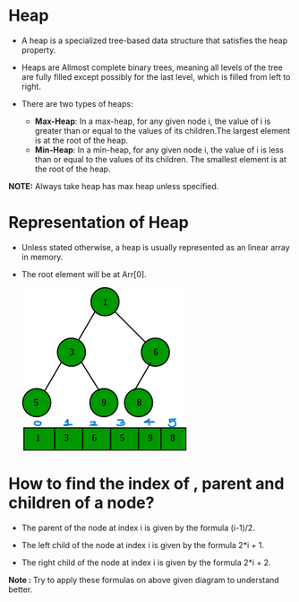 # Heap

- A heap is a specialized tree-based data structure that satisfies the heap property.

- Heaps are Allmost complete binary trees, meaning all levels of the tree are fully filled except possibly for the last level, which is filled from left to right.

- There are two types of heaps:

  - <b>Max-Heap</b>: In a max-heap, for any given node i, the value of i is greater than or equal to the values of its children.The largest element is at the root of the heap.
  - <b>Min-Heap</b>: In a min-heap, for any given node i, the value of i is less than or equal to the values of its children. The smallest element is at the root of the heap.

<b>NOTE:</b> Always take heap has max heap unless specified.

# Representation of Heap

- Unless stated otherwise, a heap is usually represented as an linear array in memory.

- The root element will be at Arr[0].

  ![alt text](Images/HeapRepresentation.png)

# How to find the index of , parent and children of a node?

- The parent of the node at index i is given by the formula (i-1)/2.

- The left child of the node at index i is given by the formula 2\*i + 1.

- The right child of the node at index i is given by the formula 2\*i + 2.

<b>Note : </b> Try to apply these formulas on above given diagram to understand better.
